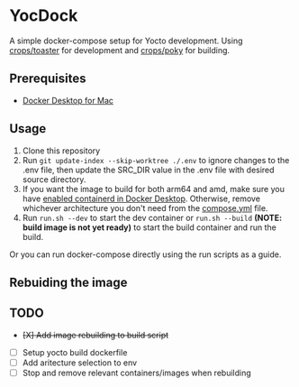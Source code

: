 # YocDock

A simple docker-compose setup for Yocto development. Using [crops/toaster](https://github.com/crops/toaster-container) for development and [crops/poky](github.com/crops/poky-container) for building.

## Prerequisites

- [Docker Desktop for Mac](https://docs.docker.com/docker-for-mac/install/)

## Usage

1. Clone this repository
2. Run `git update-index --skip-worktree ./.env` to ignore changes to the .env file, then update the SRC_DIR value in the .env file with desired source directory.
3. If you want the image to build for both arm64 and amd, make sure you have [enabled containerd in Docker Desktop](https://docs.docker.com/desktop/containerd/#enable-the-containerd-image-store). Otherwise, remove whichever architecture you don't need from the [compose.yml](./compose.yml) file.
3. Run `run.sh --dev` to start the dev container or `run.sh --build` **(NOTE: build image is not yet ready)** to start the build container and run the build.

Or you can run docker-compose directly using the run scripts as a guide.

## Rebuiding the image

## TODO

- ~~[X] Add image rebuilding to build script~~
- [ ] Setup yocto build dockerfile
- [ ] Add aritecture selection to env
- [ ] Stop and remove relevant containers/images when rebuilding